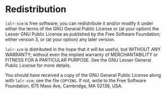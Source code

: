 # Redistribution #

`lalr-scm` is free software; you can redistribute it and/or modify it under either the terms of the GNU General Public License or (at your option) the Lesser GNU Public License as published by the Free Software Foundation; either version 3, or (at your option) any later version.

`lalr-scm` is distributed in the hope that it will be useful, but WITHOUT ANY WARRANTY; without even the implied warranty of MERCHANTABILITY or FITNESS FOR A PARTICULAR PURPOSE. See the GNU Lesser General Public License for more details.

You should have received a copy of the GNU General Public License along with `lalr-scm`; see the file `COPYING`. If not, write to the Free Software Foundation, 675 Mass Ave, Cambridge, MA 02139, USA.